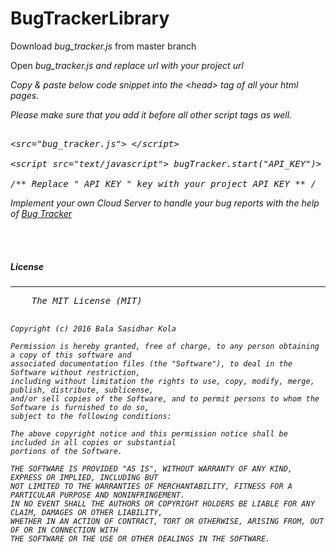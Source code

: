 # BugTrackerLibrary

<p> Download <i> bug_tracker.js </i> from master branch</p> 
<p> Open <i> bug_tracker.js <i> and replace url with your project url<p>
<p> Copy & paste below code snippet into the &lthead&gt tag of all your html pages. </p>
<p> Please make sure that you add it before all other script tags as well. </p>

<pre>

&ltsrc="bug_tracker.js"&gt &lt/script&gt

&ltscript src="text/javascript"&gt bugTracker.start("API_KEY")&gt &lt/script&gt

/** Replace " API_KEY " key with your project API KEY ** /
</pre>


Implement your own Cloud Server to handle your bug reports with the help of <a href="https://github.com/sasidhar678/BugTracker"> Bug Tracker </a>

<br> <br> 
<h5>License</h5>
<hr>
<pre>
	The MIT License (MIT)
	
	Copyright (c) 2016 Bala Sasidhar Kola
	
	Permission is hereby granted, free of charge, to any person obtaining a copy of this software and 
	associated documentation files (the "Software"), to deal in the Software without restriction, 
	including without limitation the rights to use, copy, modify, merge, publish, distribute, sublicense, 
	and/or sell copies of the Software, and to permit persons to whom the Software is furnished to do so, 
	subject to the following conditions:
	
	The above copyright notice and this permission notice shall be included in all copies or substantial 
	portions of the Software.
	
	THE SOFTWARE IS PROVIDED "AS IS", WITHOUT WARRANTY OF ANY KIND, EXPRESS OR IMPLIED, INCLUDING BUT 
	NOT LIMITED TO THE WARRANTIES OF MERCHANTABILITY, FITNESS FOR A PARTICULAR PURPOSE AND NONINFRINGEMENT. 
	IN NO EVENT SHALL THE AUTHORS OR COPYRIGHT HOLDERS BE LIABLE FOR ANY CLAIM, DAMAGES OR OTHER LIABILITY, 
	WHETHER IN AN ACTION OF CONTRACT, TORT OR OTHERWISE, ARISING FROM, OUT OF OR IN CONNECTION WITH 
	THE SOFTWARE OR THE USE OR OTHER DEALINGS IN THE SOFTWARE.

</pre>

